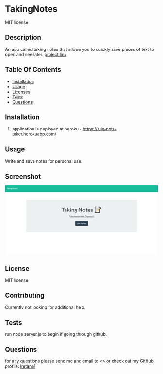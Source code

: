 # TakingNotes

MIT license
    
## Description
An app called taking notes that allows you to quickly save pieces of text to open and see later. 
[project link](https://github.com/lretana1/TakingNotes)

## Table Of Contents
* [Installation](#user-content-installation)
* [Usage](#user-content-usage)
* [Licenses](#user-content-licenses)
* [Tests](#user-content-tests)
* [Questions](#user-content-questions)
    
## Installation
1. application is deployed at heroku  - https://luis-note-taker.herokuapp.com/
## Usage
Write and save notes for personal use.

## Screenshot
![ScreenShot](public/assets/images/screenshot-note-taker.png)

## License

MIT license
    
## Contributing
Currently not looking for additional help.
 
## Tests
run node server.js to begin if going through github.

## Questions
for any questions please send me and email to <> or check out my GitHub profile: [lretana1](https://github.com/lretana1)  

